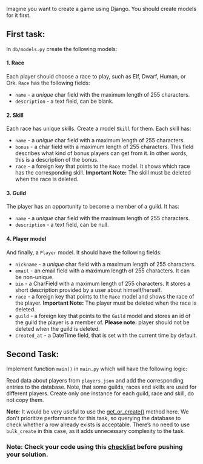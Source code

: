 Imagine you want to create a game using Django. 
You should create models for it first. 


## First task:
In `db/models.py` create the following models:

#### 1. Race
Each player should choose a race to play, such as Elf, Dwarf, Human, or Ork.
`Race` has the following fields:
- `name` - a *unique* char field with the maximum length of 255 characters.
- `description` - a text field, can be blank.

#### 2. Skill
Each race has unique skills. Create a model `Skill` for them.
Each skill has:
- `name` - a *unique* char field with a maximum length of 255 characters.
- `bonus` - a char field with a maximum length of 255 characters. 
This field describes what kind of bonus players can get from it. In other words, this is a description of the bonus.
- `race` - a foreign key that points to the `Race` model. It shows which race has the corresponding skill.
**Important Note:** The skill must be deleted when the race is deleted.

#### 3. Guild
The player has an opportunity to become a member of a guild. 
It has:
- `name` - a *unique* char field with the maximum length of 255 characters.
- `description` - a text field, can be null.


#### 4. Player model
And finally, a `Player` model.
It should have the following fields:
- `nickname` - a *unique* char field with a maximum length of 255 characters.
- `email` - an email field with a maximum length of 255 characters. It can be non-unique.
- `bio` - a CharField with a maximum length of 255 characters. 
It stores a short description provided by a user about himself/herself.
- `race` - a foreign key that points to the `Race` model and shows 
the race of the player.
**Important Note:** The player must be deleted when the race is deleted.
- `guild` - a foreign key that points to the `Guild` model and stores
an id of the guild the player is a member of. 
**Please note:** player should not be deleted when the guild is deleted.
- `created_at` - a DateTime field, that is set with the current time by default.


## Second Task:

Implement function `main()` in `main.py` which will have the following logic:

Read data about players from `players.json` and add the corresponding entries to the database.
Note, that some guilds, races and skills are used for different players. Create only one
instance for each guild, race and skill, do not copy them.

**Note**: It would be very useful to use the 
[get_or_create()](https://docs.djangoproject.com/en/4.2/ref/models/querysets/#get-or-create) method here.
We don't prioritize performance for this task, so querying the database to check whether a row already exists is acceptable.
There’s no need to use `bulk_create` in this case, as it adds unnecessary complexity to the task.

### Note: Check your code using this [checklist](checklist.md) before pushing your solution.

